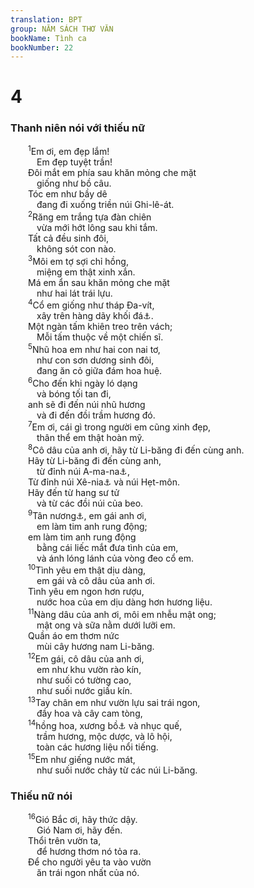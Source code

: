```yaml
---
translation: BPT
group: NĂM SÁCH THƠ VĂN
bookName: Tình ca 
bookNumber: 22
---
```


<div class="title"><h1>4</h1><h3>Thanh niên nói với thiếu nữ</h3></div>
<span class="verse nha_4_1">  <sup>1</sup>Em ơi, em đẹp lắm!<br/>   Em đẹp tuyệt trần!<br/>  Đôi mắt em phía sau khăn mỏng che mặt<br/>   giống như bồ câu.<br/>  Tóc em như bầy dê<br/>   đang đi xuống triền núi Ghi-lê-át.<br/></span>
<span class="verse nha_4_2">  <sup>2</sup>Răng em trắng tựa đàn chiên<br/>   vừa mới hớt lông sau khi tắm.<br/>  Tất cả đều sinh đôi,<br/>   không sót con nào.<br/></span>
<span class="verse nha_4_3">  <sup>3</sup>Môi em tợ sợi chỉ hồng,<br/>   miệng em thật xinh xắn.<br/>  Má em ẩn sau khăn mỏng che mặt<br/>   như hai lát trái lựu.<br/></span>
<span class="verse nha_4_4">  <sup>4</sup>Cổ em giống như tháp Đa-vít,<br/>   xây trên hàng dãy khối đá<a data-toggle="tooltip" data-placement="bottom" title="Nghĩa là thiếu nữ đeo nhiều vòng xuyến, cái nầy chồng lên cái kia, trông giống như hàng dãy khối đá của một cái tháp.">⚓</a>.<br/>  Một ngàn tấm khiên treo trên vách;<br/>   Mỗi tấm thuộc về một chiến sĩ.<br/></span>
<span class="verse nha_4_5">  <sup>5</sup>Nhũ hoa em như hai con nai tơ,<br/>   như con sơn dương sinh đôi,<br/>   đang ăn cỏ giữa đám hoa huệ.<br/></span>
<span class="verse nha_4_6">  <sup>6</sup>Cho đến khi ngày ló dạng<br/>   và bóng tối tan đi,<br/>  anh sẽ đi đến núi nhũ hương<br/>   và đi đến đồi trầm hương đó.<br/></span>
<span class="verse nha_4_7">  <sup>7</sup>Em ơi, cái gì trong người em cũng xinh đẹp,<br/>   thân thể em thật hoàn mỹ.<br/></span>
<span class="verse nha_4_8">  <sup>8</sup>Cô dâu của anh ơi, hãy từ Li-băng đi đến cùng anh.<br/>  Hãy từ Li-băng đi đến cùng anh,<br/>   từ đỉnh núi A-ma-na<a data-toggle="tooltip" data-placement="bottom" title="Tên của một hòn núi ở Li-băng.">⚓</a>,<br/>  Từ đỉnh núi Xê-nia<a data-toggle="tooltip" data-placement="bottom" title="Tên “Núi Tuyết” trong tiếng A-mô-rít. Đây có nghĩa là núi Hẹt-môn.">⚓</a> và núi Hẹt-môn.<br/>  Hãy đến từ hang sư tử<br/>   và từ các đồi núi của beo.<br/></span>
<span class="verse nha_4_9">  <sup>9</sup>Tân nương<a data-toggle="tooltip" data-placement="bottom" title="Nguyên văn, “em gái.” Xem câu 10, 11; 5:1, 2.">⚓</a>, em gái anh ơi,<br/>   em làm tim anh rung động;<br/>  em làm tim anh rung động<br/>   bằng cái liếc mắt đưa tình của em,<br/>   và ánh lóng lánh của vòng đeo cổ em.<br/></span>
<span class="verse nha_4_10">  <sup>10</sup>Tình yêu em thật dịu dàng,<br/>   em gái và cô dâu của anh ơi.<br/>  Tình yêu em ngon hơn rượu,<br/>   nước hoa của em dịu dàng hơn hương liệu.<br/></span>
<span class="verse nha_4_11">  <sup>11</sup>Nàng dâu của anh ơi, môi em nhễu mật ong;<br/>   mật ong và sữa nằm dưới lưỡi em.<br/>  Quần áo em thơm nức<br/>   mùi cây hương nam Li-băng.<br/></span>
<span class="verse nha_4_12">  <sup>12</sup>Em gái, cô dâu của anh ơi,<br/>   em như khu vườn rào kín,<br/>   như suối có tường cao,<br/>   như suối nước giấu kín.<br/></span>
<span class="verse nha_4_13">  <sup>13</sup>Tay chân em như vườn lựu sai trái ngon,<br/>   đầy hoa và cây cam tòng,<br/></span>
<span class="verse nha_4_14">  <sup>14</sup>hồng hoa, xương bồ<a data-toggle="tooltip" data-placement="bottom" title="Một loại cây giống như sậy dùng trong việc biến chế dầu thơm.">⚓</a> và nhục quế,<br/>   trầm hương, mộc dược, và lô hội,<br/>   toàn các hương liệu nổi tiếng.<br/></span>
<span class="verse nha_4_15">  <sup>15</sup>Em như giếng nước mát,<br/>   như suối nước chảy từ các núi Li-băng.<br/></span>
<div class="title"><h3>Thiếu nữ nói</h3></div>
<span class="verse nha_4_16">  <sup>16</sup>Gió Bắc ơi, hãy thức dậy.<br/>   Gió Nam ơi, hãy đến.<br/>  Thổi trên vườn ta,<br/>   để hương thơm nó tỏa ra.<br/>  Để cho người yêu ta vào vườn<br/>   ăn trái ngon nhất của nó.<br/></span>

